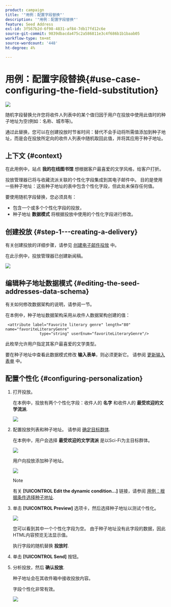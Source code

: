 ```yaml
---
product: campaign
title: '"用例：配置字段替换"'
description: '"用例：配置字段替换"'
feature: Seed Address
exl-id: 3f567b2d-6f98-4831-af84-7db17fd12c6e
source-git-commit: 9839dbacda475c2a586811e3c4f686b1b1baab05
workflow-type: tm+mt
source-wordcount: '448'
ht-degree: 4%

---
```


# 用例：配置字段替换{#use-case-configuring-the-field-substitution}

![](../../assets/common.svg)

随机字段替换允许您将收件人列表中的某个值归因于用户在投放中使用此值时的种子地址为空(例如：名称、城市等)。

通过此替换，您可以在创建投放时节省时间：替代不会手动将所需值添加到种子地址，而是会在投放所定向的收件人列表中随机取回此值，并将其应用于种子地址。

## 上下文 {#context}

在此用例中，站点 **我的在线图书馆** 想根据客户最喜爱的文学风格，给客户打折。

投放管理器已将与收藏流派关联的个性化字段集成到其电子邮件中。 目的是使用一些种子地址：这些种子地址的表中包含个性化字段，但此处未保存任何值。

要使用随机字段替换，您必须具有：

* 包含一个或多个个性化字段的投放，
* 种子地址 **数据模式** 将根据投放中使用的个性化字段进行修改。

## 创建投放 {#step-1---creating-a-delivery}

有关创建投放的详细步骤，请参见 [创建电子邮件投放](creating-an-email-delivery.md) 中。

在此示例中，投放管理器已创建新闻稿。

![](assets/dlv_seeds_usecase_24.png)

## 编辑种子地址数据模式 {#editing-the-seed-addresses-data-schema}

有关如何修改数据架构的说明，请参阅一节。

在本例中，种子地址数据架构采用从收件人数据架构创建的值：

```
 <attribute label="Favorite literary genre" length="80" name="favoriteLiteraryGenre"
               type="string" userEnum="favoriteLiteraryGenre"/>
```

此枚举允许用户指定其客户最喜爱的文学类型。

要在种子地址中查看此数据模式修改 **输入表单**，则必须更新它。 请参阅 [更新输入表单](use-case--selecting-seed-addresses-on-criteria.md#updating-the-input-form) 中。

## 配置个性化 {#configuring-personalization}

1. 打开投放。

   在本例中，投放有两个个性化字段：收件人的 **名字** 和收件人的 **最受欢迎的文学流派**.

   ![](assets/dlv_seeds_usecase_25.png)

1. 配置投放列表和种子地址。 请参阅 [确定目标群体](steps-defining-the-target-population.md).

   在本例中，用户会选择 **最受欢迎的文学流派** 是以Sci-Fi为主目标群体。

   ![](assets/dlv_seeds_usecase_26.png)

   用户向投放添加种子地址。

   ![](assets/dlv_seeds_usecase_27.png)

   >[!NOTE]
   >
   >有关 **[!UICONTROL Edit the dynamic condition...]** 链接，请参阅 [用例：根据条件选择种子地址](use-case--selecting-seed-addresses-on-criteria.md).

1. 单击 **[!UICONTROL Preview]** 选项卡，然后选择种子地址以测试个性化。

   ![](assets/dlv_seeds_usecase_28.png)

   您可以看到其中一个个性化字段为空。 由于种子地址没有此字段的数据，因此HTML内容预览无法显示值。

   执行字段的随机替换 **投放时**.

1. 单击 **[!UICONTROL Send]** 按钮。
1. 分析投放，然后 **确认投放**.

   种子地址会在其收件箱中接收投放内容。

   字段个性化非常有效。

   ![](assets/dlv_seeds_usecase_08.png)
